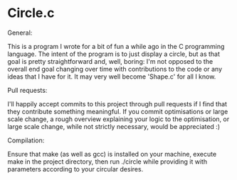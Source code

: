 # Circle.c

General:

This is a program I wrote for a bit of fun a while ago in the C programming language. The intent of the program is to just display a circle, but as that goal is pretty straightforward and, well, boring: I'm not opposed to the overall end goal changing over time with contributions to the code or any ideas that I have for it. It may very well become 'Shape.c' for all I know.

Pull requests:

I'll happily accept commits to this project through pull requests if I find that they contribute something meaningful. If you commit optimisations or large scale change, a rough overview explaining your logic to the optimisation, or large scale change, while not strictly necessary, would be appreciated :)

Compilation:

Ensure that make (as well as gcc) is installed on your machine, execute make in the project directory, then run ./circle while providing it with parameters according to your circular desires.
